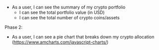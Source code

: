 - As a user, I can see the summary of my crypto portfolio
  - I can see the total portfolio value (in USD)
  - I can see the total number of crypto coins/assets

Phase 2:

- As a user, I can see a pie chart that breaks down my crypto allocation (https://www.amcharts.com/javascript-charts/)
